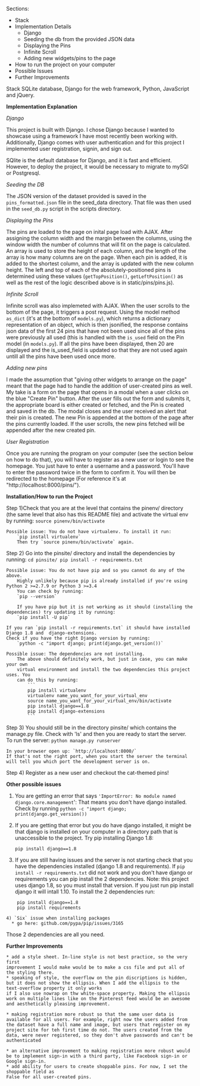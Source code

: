 
Sections:
* Stack
* Implementation Details
    * Django
    * Seeding the db from the provided JSON data
    * Displaying the Pins
    * Infinite Scroll
    * Adding new widgets/pins to the page
* How to run the project on your computer
* Possible Issues
* Further Improvements


Stack
SQLite database, Django for the web framework, Python, JavaScript and jQuery.


**Implementation Explanation**

*Django*

This project is built with Django. I chose Django because I wanted to showcase using
a framework I have most recently been working with. Additionally, Django comes with 
user authentication and for this project I implemented user registration, signin, 
and sign out.

SQlite is the default database for Django, and it is fast and efficient. However, to
deploy the project, it would be necessary to migrate to mySQl or Postgresql. 

*Seeding the DB*

The JSON version of the dataset provided is saved in the 
`pins_formatted.json` file in the seed_data directory. That file was then used 
in the `seed_db.py` script in the scripts directory. 

*Displaying the Pins*

The pins are loaded to the page on inital page load with AJAX. After assigning the 
column width and the margin between the columns, using the window width the 
number of columns that will fit on the page is calculated. An array is used to store
the height of each column, and the length of the array is how many columns are on
the page. When each pin is added, it is added to the shortest column, and the array
is updated with the new column height. The left and top of each of the 
absolutely-positioned pins is determined using these values (`getTopPosition()`, 
`getLeftPosition()` as well as the rest of the logic described above is in 
static/pins/pins.js).

*Infinite Scroll*

Infinite scroll was also implemeted with AJAX. When the user scrolls to the bottom
of the page, it triggers a post request. Using the model method `as_dict` (it's at
the bottom of `models.py`), which returns a dictionary representation of an object,
which is then jsonified, the response contains json data of the first 24 pins 
that have not been used since all of the pins were previously all used (this is
handled with the `is_used` field on the Pin model (in `models.py`). If all the 
pins have been displayed, then 20 are displayed and the is_used_field is updated 
so that they are not used again untill all the pins have been used once more.

*Adding new pins*

I made the assumption that "giving other widgets to arrange on 
the page" meant that the page had to handle the addition of user-created pins as
well. My take is a form on the page that opens in a modal when a user clicks on 
the blue "Create Pin" button. After the user fills out the form and submits it, 
the appropriate board is either created or fetched, and the Pin is created and
saved in the db. The  modal closes and the user received an alert that their 
pin is created. The new Pin is appended at the bottom of the page after the pins
currently loaded. If the user scrolls, the new pins fetched will be appended after
the new created pin. 

*User Registration*

Once you are running the program on your computer (see the section below on how to do that), you will have to register as a new user or login to see the homepage. You just 
have to enter a username and a password. You'll have to enter the password twice 
in the form to confirm it. You will then be redirected to the homepage (For reference it's at "http://localhost:8000/pins/").


**Installation/How to run the Project**

Step 1)Check that you are at the level that contains the pinenv/ directory (the same level that also has this README file) and activate the virtual env by running:
    `source pinenv/bin/activate`

    Possible issue: You do not have virtualenv. To install it run:
        `pip install virtualenv`
        Then try `source pinenv/bin/activate` again. 


Step 2) Go into the pinsite/ directory and install the dependencies by running:
    ```
    cd pinsite/
    pip install -r requirements.txt
    ```

    Possible issue: You do not have pip and so you cannot do any of the above.
        Highly unlikely because pip is already installed if you're using Python 2 >=2.7.9 or Python 3 >=3.4
        You can check by running:
        `pip --version`

        If you have pip but it is not working as it should (installing the dependencies) try updating it by running:
        `pip install -U pip`

    If you ran `pip install -r requirements.txt` it should have installed Django 1.8 and  django-extensions. 
    Check if you have the right Django version by running: 
        `python -c "import django; print(django.get_version())`

    Possible issue: The dependencies are not installing.
        The above should definitely work, but just in case, you can make your own
        virtual environment and install the two dependencies this project uses. You
        can do this by running:
            ```
            pip install virtualenv
            virtualenv name_you_want_for_your_virtual_env
            source name_you_want_for_your_virtual_env/bin/activate
            pip install django==1.8
            pip install django-extensions
            ```


Step 3) You should still be in the directory pinsite/ which contains the manage.py file.
    Check with 'ls' and then you are ready to start the server.
    To run the server:
        `python manage.py runserver`

    In your browser open up: `http://localhost:8000/`
    If that's not the right port, when you start the server the terminal will tell you which port the development server is on. 

Step 4) Register as a new user and checkout the cat-themed pins!


**Other possible issues**

1) You are getting an error that says `'ImportError: No module named django.core.management`':
    That means you don't have django installed. Check by running `python -c "import django; print(django.get_version())`
2) If you are getting that error but you do have django installed, it might be that django is installed on your computer
in a directory path that is unaccessible to the project. Try pip installing Django 1.8:

    `pip install django==1.8`

3) If you are still having issues and the server is not starting check that you have the dependencies installed (django 1.8 and requirements). 
If `pip install -r requirements.txt` did not work and you don't have django or requirements you can pip install the 2 dependencies.
Note: this project uses django 1.8, so you must install that version. If you just run pip install django it will intall 1.10. To install the 2 dependencies run: 
```
    pip install django==1.8
    pip install requirements

4) `Six` issue when installing packages
  * go here: github.com/pypa/pip/issues/3165

```

Those 2 dependencies are all you need. 


**Further Improvements**

    * add a style sheet. In-line style is not best practice, so the very first
    improvement I would make would be to make a css file and put all of the styling there. 
    * speaking of style, the overflow on the pin discriptions is hidden, but it does not show the ellipsis. When I add the ellipsis to the text-overflow property it only works
    if I also use nowrap on thw white-space property. Making the ellipsis work on multiple lines like on the Pinterest feed would be an awesome and aesthetically pleasing improvement. 

    * making registration more robust so that the same user data is available for all users. For example, right now the users added from the dataset have a full name and image, but users that register on my project site for teh first time do not. The users created from the data, were never registered, so they don't ahve passwords and can't be authenticated

    * an alternative improvement to making registration more robust would be to implement sign-in with a third party, like Facebook sign-in or Google sign-in.
    * add ability for users to create shoppable pins. For now, I set the shoppable field as
    False for all user-created pins. 

